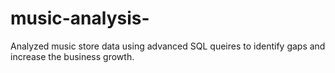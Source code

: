 # music-analysis-
Analyzed music store data using advanced SQL queires to identify gaps and increase the business growth.
